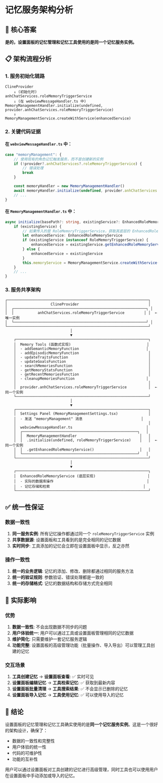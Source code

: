 # 记忆服务架构分析

## 🎯 核心答案

**是的，设置面板的记忆管理和记忆工具使用的是同一个记忆服务实例。**

## 📋 架构流程分析

### 1. 服务初始化链路

```
ClineProvider
    ↓ (初始化时)
anhChatServices.roleMemoryTriggerService
    ↓ (在 webviewMessageHandler.ts 中)
MemoryManagementHandler.initialize(undefined, provider.anhChatServices.roleMemoryTriggerService)
    ↓
MemoryManagementService.createWithService(enhancedService)
```

### 2. 关键代码证据

#### 在 `webviewMessageHandler.ts` 中：
```typescript
case "memoryManagement": {
    // 使用现有的角色记忆触发服务，而不是创建新的实例
    if (!provider?.anhChatServices?.roleMemoryTriggerService) {
        // 错误处理
        break
    }

    const memoryHandler = new MemoryManagementHandler()
    await memoryHandler.initialize(undefined, provider.anhChatServices.roleMemoryTriggerService)
    // ...
}
```

#### 在 `MemoryManagementHandler.ts` 中：
```typescript
async initialize(basePath?: string, existingService?: EnhancedRoleMemoryService | RoleMemoryTriggerService): Promise<void> {
    if (existingService) {
        // 如果传入的是 RoleMemoryTriggerService，获取其底层的 EnhancedRoleMemoryService
        let enhancedService: EnhancedRoleMemoryService
        if (existingService instanceof RoleMemoryTriggerService) {
            enhancedService = existingService.getEnhancedRoleMemoryService()  // ← 关键！
        } else {
            enhancedService = existingService
        }
        this.memoryService = MemoryManagementService.createWithService(enhancedService)
    }
    // ...
}
```

### 3. 服务共享架构

```
┌─────────────────────────────────────────────────────────────────┐
│                    ClineProvider                                │
│  ┌─────────────────────────────────────────────────────────────┐ │
│  │           anhChatServices.roleMemoryTriggerService         │ │  ← 唯一实例
│  └─────────────────────────────────────────────────────────────┘ │
└─────────────────────────────────────────────────────────────────┘
                              │
                              ▼
    ┌─────────────────────────────────────────────────────────────┐
    │  Memory Tools (函数式实现)                                   │
    │  - addSemanticMemoryFunction                               │
    │  - addEpisodicMemoryFunction                                │
    │  - updateTraitsFunction                                     │
    │  - updateGoalsFunction                                      │
    │  - searchMemoriesFunction                                   │
    │  - getMemoryStatsFunction                                   │
    │  - getRecentMemoriesFunction                                │
    │  - cleanupMemoriesFunction                                 │
    │                                                             │
    │  provider.anhChatServices.roleMemoryTriggerService          │  ← 同一个实例
    └─────────────────────────────────────────────────────────────┘
                              │
                              ▼
    ┌─────────────────────────────────────────────────────────────┐
    │  Settings Panel (MemoryManagementSettings.tsx)              │
    │  - 发送 "memoryManagement" 消息                           │
    │                                                             │
    │  webviewMessageHandler.ts                                  │
    │  ┌─────────────────────────────────────────────────────┐   │
    │  │  MemoryManagementHandler                             │   │
    │  │  .initialize(undefined, roleMemoryTriggerService)    │   │  ← 同一个实例
    │  │  .getEnhancedRoleMemoryService()                     │   │
    │  └─────────────────────────────────────────────────────┘   │
    └─────────────────────────────────────────────────────────────┘
                              │
                              ▼
    ┌─────────────────────────────────────────────────────────────┐
    │  EnhancedRoleMemoryService (底层实现)                        │
    │  - 实际的数据库操作                                           │
    │  - 记忆存储和检索                                           │
    └─────────────────────────────────────────────────────────────┘
```

## ✅ 统一性保证

### 数据一致性
1. **同一服务实例**: 所有记忆操作都通过同一个 `roleMemoryTriggerService` 实例
2. **共享数据源**: 设置面板和工具看到的是完全相同的记忆数据
3. **实时同步**: 工具添加的记忆会立即在设置面板中显示，反之亦然

### 操作一致性
1. **统一的业务逻辑**: 记忆的添加、修改、删除都通过相同的服务方法
2. **统一的验证规则**: 参数验证、错误处理都是一致的
3. **统一的存储格式**: 记忆的数据结构和存储方式完全相同

## 🔧 实际影响

### 优势
1. **数据一致性**: 不会出现数据不同步的问题
2. **用户体验统一**: 用户可以通过工具或设置面板管理相同的记忆数据
3. **维护简化**: 只需要维护一套记忆服务逻辑
4. **功能完整**: 设置面板的高级管理功能（批量操作、导入导出）可以管理工具创建的记忆

### 交互场景
1. **工具创建记忆** → **设置面板查看**: ✅ 实时可见
2. **设置面板编辑记忆** → **工具检索记忆**: ✅ 获取到最新内容
3. **设置面板批量清理** → **工具搜索结果**: ✅ 不会显示已删除的记忆
4. **设置面板导入记忆** → **工具使用记忆**: ✅ 可以使用导入的记忆

## 📝 结论

设置面板的记忆管理和记忆工具确实使用的是**同一个记忆服务实例**。这是一个很好的架构设计，确保了：

- 数据的一致性和完整性
- 用户体验的统一性
- 代码的可维护性
- 功能的互补性

用户可以通过设置面板对工具创建的记忆进行高级管理，同时工具也可以使用用户在设置面板中手动添加或导入的记忆。